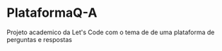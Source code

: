 # PlataformaQ-A
Projeto academico da Let's Code com o tema de de uma plataforma de perguntas e respostas
